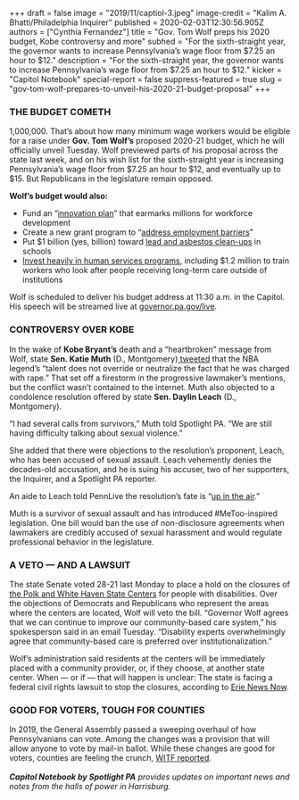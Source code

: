 +++
draft = false
image = "2019/11/captiol-3.jpeg"
image-credit = "Kalim A. Bhatti/Philadelphia Inquirer"
published = 2020-02-03T12:30:56.905Z
authors = ["Cynthia Fernandez"]
title = "Gov. Tom Wolf preps his 2020 budget, Kobe controversy and more"
subhed = "For the sixth-straight year, the governor wants to increase Pennsylvania’s wage floor from $7.25 an hour to $12."
description = "For the sixth-straight year, the governor wants to increase Pennsylvania’s wage floor from $7.25 an hour to $12."
kicker = "Capitol Notebook"
special-report = false
suppress-featured = true
slug = "gov-tom-wolf-prepares-to-unveil-his-2020-21-budget-proposal"
+++
### **THE BUDGET COMETH**

1,000,000. That’s about how many minimum wage workers would be eligible for a raise under **Gov. Tom Wolf’s** proposed 2020-21 budget, which he will officially unveil Tuesday. Wolf previewed parts of his proposal across the state last week, and on his wish list for the sixth-straight year is increasing Pennsylvania’s wage floor from $7.25 an hour to $12, and eventually up to $15. But Republicans in the legislature remain opposed.

**Wolf’s budget would also:**

* Fund an “[innovation plan](https://www.governor.pa.gov/newsroom/gov-wolf-announces-pa-innovation-plan-proposal/)” that earmarks millions for workforce development
* Create a new grant program to “[address employment barriers](https://www.governor.pa.gov/newsroom/gov-wolf-business-and-labor-leaders-unveil-strategy-to-strengthen-pennsylvanias-workforce/)”
* Put $1 billion (yes, billion) toward [lead and asbestos clean-ups](https://www.inquirer.com/news/gov-tom-wolf-asbestos-lead-schools-1-billion-20200129.html) in schools
* [Invest heavily in human services programs](https://www.governor.pa.gov/newsroom/gov-wolfs-2020-21-budget-will-further-protect-vulnerable-populations/), including $1.2 million to train workers who look after people receiving long-term care outside of institutions

Wolf is scheduled to deliver his budget address at 11:30 a.m. in the Capitol. His speech will be streamed live at [governor.pa.gov/live](https://www.governor.pa.gov/live/). 

### **CONTROVERSY OVER KOBE**

In the wake of **Kobe Bryant’s** death and a “heartbroken” message from Wolf, state **Sen. Katie Muth** (D., Montgomery)[ tweeted](https://twitter.com/SenatorMuth/status/1221989050673922050) that the NBA legend’s “talent does not override or neutralize the fact that he was charged with rape.” That set off a firestorm in the progressive lawmaker’s mentions, but the conflict wasn’t contained to the internet. Muth also objected to a condolence resolution offered by state **Sen. Daylin Leach** (D., Montgomery).

“I had several calls from survivors,” Muth told Spotlight PA. “We are still having difficulty talking about sexual violence.”

She added that there were objections to the resolution’s proponent, Leach, who has been accused of sexual assault. Leach vehemently denies the decades-old accusation, and he is suing his accuser, two of her supporters, the Inquirer, and a Spotlight PA reporter.

An aide to Leach told PennLive the resolution’s fate is “[up in the air](https://www.pennlive.com/news/2020/01/pa-legislator-sparks-outrage-after-tweeting-about-kobe-bryants-sexual-assault-allegation.html).”

Muth is a survivor of sexual assault and has introduced #MeToo-inspired legislation. One bill would ban the use of non-disclosure agreements when lawmakers are credibly accused of sexual harassment and would regulate professional behavior in the legislature.

### **A VETO — AND A LAWSUIT**

The state Senate voted 28-21 last Monday to place a hold on the closures of [the Polk and White Haven State Centers](https://www.legis.state.pa.us//cfdocs/Legis/CSM/showMemoPublic.cfm?chamber=S&SPick=20190&cosponId=30476) for people with disabilities. Over the objections of Democrats and Republicans who represent the areas where the centers are located, Wolf will veto the bill. “Governor Wolf agrees that we can continue to improve our community-based care system,” his spokesperson said in an email Tuesday. “Disability experts overwhelmingly agree that community-based care is preferred over institutionalization.”

Wolf’s administration said residents at the centers will be immediately placed with a community provider, or, if they choose, at another state center. When — or if — that will happen is unclear: The state is facing a federal civil rights lawsuit to stop the closures, according to [Erie News Now](https://www.erienewsnow.com/story/41592727/commonwealth-faces-lawsuit-over-plan-to-close-state-centers).

### **GOOD FOR VOTERS, TOUGH FOR COUNTIES**

In 2019, the General Assembly passed a sweeping overhaul of how Pennsylvanians can vote. Among the changes was a provision that will allow anyone to vote by mail-in ballot. While these changes are good for voters, counties are feeling the crunch, [WITF reported](https://www.witf.org/2020/01/28/pa-s-election-head-says-election-overhauls-will-make-2020-primary-tough-for-counties/).\
*\
**Capitol Notebook by Spotlight PA** provides updates on important news and notes from the halls of power in Harrisburg.*
